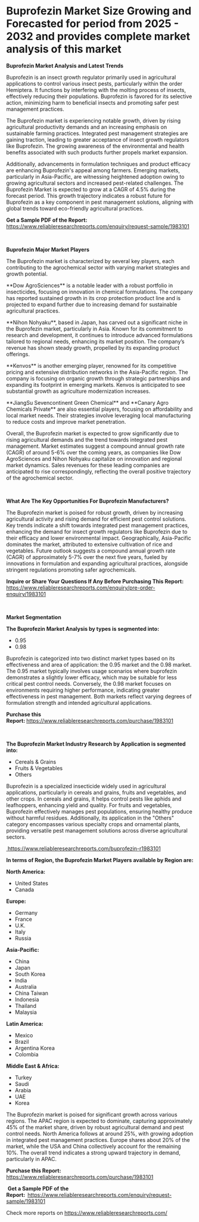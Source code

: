 <p><h1>Buprofezin Market Size Growing and Forecasted for period from 2025 - 2032 and provides complete market analysis of this market</h1></p><p><strong>Buprofezin Market Analysis and Latest Trends</strong></p>
<p><p>Buprofezin is an insect growth regulator primarily used in agricultural applications to control various insect pests, particularly within the order Hemiptera. It functions by interfering with the molting process of insects, effectively reducing their populations. Buprofezin is favored for its selective action, minimizing harm to beneficial insects and promoting safer pest management practices.</p><p>The Buprofezin market is experiencing notable growth, driven by rising agricultural productivity demands and an increasing emphasis on sustainable farming practices. Integrated pest management strategies are gaining traction, leading to greater acceptance of insect growth regulators like Buprofezin. The growing awareness of the environmental and health benefits associated with such products further propels market expansion.</p><p>Additionally, advancements in formulation techniques and product efficacy are enhancing Buprofezin's appeal among farmers. Emerging markets, particularly in Asia-Pacific, are witnessing heightened adoption owing to growing agricultural sectors and increased pest-related challenges. The Buprofezin Market is expected to grow at a CAGR of 4.5% during the forecast period. This growth trajectory indicates a robust future for Buprofezin as a key component in pest management solutions, aligning with global trends toward eco-friendly agricultural practices.</p></p>
<p><strong>Get a Sample PDF of the Report:&nbsp;</strong> <a href="https://www.reliableresearchreports.com/enquiry/request-sample/1983101?utm_campaign=2030&utm_medium=2&utm_source=Github&utm_content=ia&utm_term=30032025&utm_id=buprofezin">https://www.reliableresearchreports.com/enquiry/request-sample/1983101</a></p>
<p>&nbsp;</p>
<p><strong>Buprofezin Major Market Players</strong></p>
<p><p>The Buprofezin market is characterized by several key players, each contributing to the agrochemical sector with varying market strategies and growth potential. </p><p>**Dow AgroSciences** is a notable leader with a robust portfolio in insecticides, focusing on innovation in chemical formulations. The company has reported sustained growth in its crop protection product line and is projected to expand further due to increasing demand for sustainable agricultural practices.</p><p>**Nihon Nohyaku**, based in Japan, has carved out a significant niche in the Buprofezin market, particularly in Asia. Known for its commitment to research and development, it continues to introduce advanced formulations tailored to regional needs, enhancing its market position. The company’s revenue has shown steady growth, propelled by its expanding product offerings.</p><p>**Kenvos** is another emerging player, renowned for its competitive pricing and extensive distribution networks in the Asia-Pacific region. The company is focusing on organic growth through strategic partnerships and expanding its footprint in emerging markets. Kenvos is anticipated to see substantial growth as agriculture modernization increases.</p><p>**JiangSu Sevencontinent Green Chemical** and **Canary Agro Chemicals Private** are also essential players, focusing on affordability and local market needs. Their strategies involve leveraging local manufacturing to reduce costs and improve market penetration.</p><p>Overall, the Buprofezin market is expected to grow significantly due to rising agricultural demands and the trend towards integrated pest management. Market estimates suggest a compound annual growth rate (CAGR) of around 5-6% over the coming years, as companies like Dow AgroSciences and Nihon Nohyaku capitalize on innovation and regional market dynamics. Sales revenues for these leading companies are anticipated to rise correspondingly, reflecting the overall positive trajectory of the agrochemical sector.</p></p>
<p>&nbsp;</p>
<p><strong>What Are The Key Opportunities For Buprofezin Manufacturers?</strong></p>
<p><p>The Buprofezin market is poised for robust growth, driven by increasing agricultural activity and rising demand for efficient pest control solutions. Key trends indicate a shift towards integrated pest management practices, enhancing the demand for insect growth regulators like Buprofezin due to their efficacy and lower environmental impact. Geographically, Asia-Pacific dominates the market, attributed to extensive cultivation of rice and vegetables. Future outlook suggests a compound annual growth rate (CAGR) of approximately 5-7% over the next five years, fueled by innovations in formulation and expanding agricultural practices, alongside stringent regulations promoting safer agrochemicals.</p></p>
<p><strong>Inquire or Share Your Questions If Any Before Purchasing This Report:</strong> <a href="https://www.reliableresearchreports.com/enquiry/pre-order-enquiry/1983101?utm_campaign=2030&utm_medium=2&utm_source=Github&utm_content=ia&utm_term=30032025&utm_id=buprofezin">https://www.reliableresearchreports.com/enquiry/pre-order-enquiry/1983101</a></p>
<p>&nbsp;</p>
<p><strong>Market Segmentation</strong></p>
<p><strong>The Buprofezin Market Analysis by types is segmented into:</strong></p>
<p><ul><li>0.95</li><li>0.98</li></ul></p>
<p><p>Buprofezin is categorized into two distinct market types based on its effectiveness and area of application: the 0.95 market and the 0.98 market. The 0.95 market typically involves usage scenarios where buprofezin demonstrates a slightly lower efficacy, which may be suitable for less critical pest control needs. Conversely, the 0.98 market focuses on environments requiring higher performance, indicating greater effectiveness in pest management. Both markets reflect varying degrees of formulation strength and intended agricultural applications.</p></p>
<p><strong>Purchase this Report:&nbsp;</strong><a href="https://www.reliableresearchreports.com/purchase/1983101?utm_campaign=2030&utm_medium=2&utm_source=Github&utm_content=ia&utm_term=30032025&utm_id=buprofezin">https://www.reliableresearchreports.com/purchase/1983101</a></p>
<p>&nbsp;</p>
<p><strong>The Buprofezin Market Industry Research by Application is segmented into:</strong></p>
<p><ul><li>Cereals & Grains</li><li>Fruits & Vegetables</li><li>Others</li></ul></p>
<p><p>Buprofezin is a specialized insecticide widely used in agricultural applications, particularly in cereals and grains, fruits and vegetables, and other crops. In cereals and grains, it helps control pests like aphids and leafhoppers, enhancing yield and quality. For fruits and vegetables, Buprofezin effectively manages pest populations, ensuring healthy produce without harmful residues. Additionally, its application in the "Others" category encompasses various specialty crops and ornamental plants, providing versatile pest management solutions across diverse agricultural sectors.</p></p>
<p><a href="https://www.reliableresearchreports.com/buprofezin-r1983101?utm_campaign=2030&utm_medium=2&utm_source=Github&utm_content=ia&utm_term=30032025&utm_id=buprofezin">&nbsp;https://www.reliableresearchreports.com/buprofezin-r1983101</a></p>
<p><strong>In terms of Region, the Buprofezin Market Players available by Region are:</strong></p>
<p>
    <p> <strong> North America: </strong>
        <ul>
            <li>United States</li>
            <li>Canada</li>
        </ul>
        </p> 
    <p> <strong> Europe: </strong>
        <ul>
            <li>Germany</li>
            <li>France</li>
            <li>U.K.</li>
            <li>Italy</li>
            <li>Russia</li>
        </ul>
        </p> 
    <p> <strong> Asia-Pacific: </strong>
        <ul>
            <li>China</li>
            <li>Japan</li>
            <li>South Korea</li>
            <li>India</li>
            <li>Australia</li>
            <li>China Taiwan</li>
            <li>Indonesia</li>
            <li>Thailand</li>
            <li>Malaysia</li>
        </ul>
        </p> 
    <p> <strong> Latin America: </strong>
        <ul>
            <li>Mexico</li>
            <li>Brazil</li>
            <li>Argentina Korea</li>
            <li>Colombia</li>
        </ul>
        </p> 
    <p> <strong> Middle East & Africa: </strong>
        <ul>
            <li>Turkey</li>
            <li>Saudi</li>
            <li>Arabia</li>
            <li>UAE</li>
            <li>Korea</li>
        </ul>
    </p>
    </p>
<p><p>The Buprofezin market is poised for significant growth across various regions. The APAC region is expected to dominate, capturing approximately 45% of the market share, driven by robust agricultural demand and pest control needs. North America follows at around 25%, with growing adoption in integrated pest management practices. Europe shares about 20% of the market, while the USA and China collectively account for the remaining 10%. The overall trend indicates a strong upward trajectory in demand, particularly in APAC.</p></p>
<p><strong>Purchase this Report: </strong><a href="https://www.reliableresearchreports.com/purchase/1983101?utm_campaign=2030&utm_medium=2&utm_source=Github&utm_content=ia&utm_term=30032025&utm_id=buprofezin">https://www.reliableresearchreports.com/purchase/1983101</a></p>
<p>&nbsp;<strong>Get a Sample PDF of the Report:&nbsp;&nbsp;</strong><a href="https://www.reliableresearchreports.com/enquiry/request-sample/1983101?utm_campaign=2030&utm_medium=2&utm_source=Github&utm_content=ia&utm_term=30032025&utm_id=buprofezin">https://www.reliableresearchreports.com/enquiry/request-sample/1983101</a></p>
<p><strong></strong></p>
<p>Check more reports on <a href="https://www.reliableresearchreports.com/?utm_campaign=2030&utm_medium=2&utm_source=Github&utm_content=ia&utm_term=30032025&utm_id=buprofezin">https://www.reliableresearchreports.com/</a></p>
